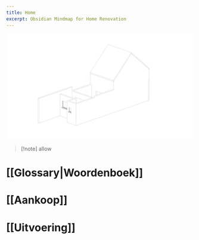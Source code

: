 ```yaml
---
title: Home
excerpt: Obsidian Mindmap for Home Renovation
---
```

![](attachment/3dd8096a1d6b54b748a70a74ccf9cabf.jpg)

> [!note] allow

# [[Glossary|Woordenboek]]
# [[Aankoop]]

# [[Uitvoering]]

